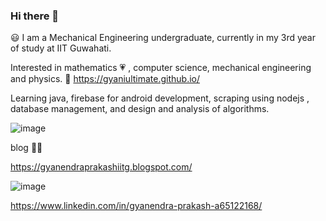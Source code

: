 ### Hi there 👋

:smiley: I am a Mechanical Engineering undergraduate, currently in my 3rd year of study at IIT Guwahati. 

Interested in mathematics :heartpulse: , computer science, mechanical engineering and physics. 
:link:  https://gyaniultimate.github.io/ 

Learning java, firebase for android development, scraping using nodejs , database management, and design and analysis of algorithms. 

![image](https://user-images.githubusercontent.com/62829009/104836249-9b7d7900-58d2-11eb-8426-ff8aaf182b78.png)

blog ✍🏻 

https://gyanendraprakashiitg.blogspot.com/ 


![image](https://user-images.githubusercontent.com/62829009/104836632-3b3c0680-58d5-11eb-8437-cc94682212c1.png)  

https://www.linkedin.com/in/gyanendra-prakash-a65122168/







 
 






